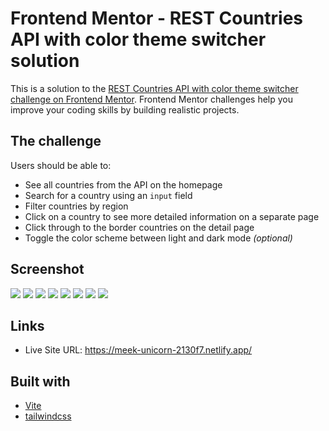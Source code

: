 # Frontend Mentor - REST Countries API with color theme switcher solution

This is a solution to the [REST Countries API with color theme switcher challenge on Frontend Mentor](https://www.frontendmentor.io/challenges/rest-countries-api-with-color-theme-switcher-5cacc469fec04111f7b848ca). Frontend Mentor challenges help you improve your coding skills by building realistic projects. 

## The challenge

Users should be able to:

- See all countries from the API on the homepage
- Search for a country using an `input` field
- Filter countries by region
- Click on a country to see more detailed information on a separate page
- Click through to the border countries on the detail page
- Toggle the color scheme between light and dark mode *(optional)*

## Screenshot
![](./design/desktop-design-detail-dark.png)
![](./design/desktop-design-detail-light.png)
![](./design/desktop-design-home-dark.png)
![](./design/desktop-design-home-light.png)
![](./design/mobile-design-detail-dark.png)
![](./design/mobile-design-detail-light.png)
![](./design/mobile-design-home-dark.png)
![](./design/mobile-design-home-light.png)

## Links

- Live Site URL: https://meek-unicorn-2130f7.netlify.app/

## Built with

- [Vite](https://vitejs.dev/)
- [tailwindcss](https://tailwindcss.com/)
